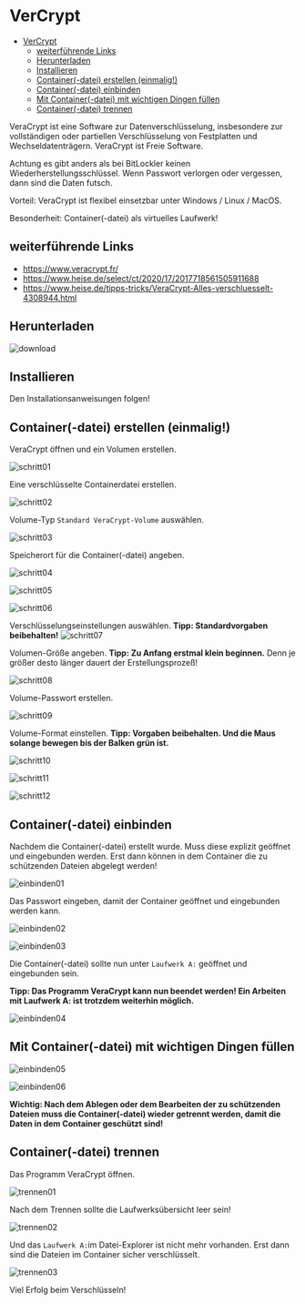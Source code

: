 # VerCrypt

- [VerCrypt](#vercrypt)
  - [weiterführende Links](#weiterführende-links)
  - [Herunterladen](#herunterladen)
  - [Installieren](#installieren)
  - [Container(-datei) erstellen (einmalig!)](#container-datei-erstellen-einmalig)
  - [Container(-datei) einbinden](#container-datei-einbinden)
  - [Mit Container(-datei) mit wichtigen Dingen füllen](#mit-container-datei-mit-wichtigen-dingen-füllen)
  - [Container(-datei) trennen](#container-datei-trennen)

VeraCrypt ist eine Software zur Datenverschlüsselung, insbesondere zur
vollständigen oder partiellen Verschlüsselung von Festplatten und
Wechseldatenträgern. VeraCrypt ist Freie Software.

Achtung es gibt anders als bei BitLockler keinen Wiederherstellungsschlüssel.
Wenn Passwort verlorgen oder vergessen, dann sind die Daten futsch.

Vorteil: VeraCrypt ist flexibel einsetzbar unter Windows / Linux / MacOS.

Besonderheit: Container(-datei) als virtuelles Laufwerk!


## weiterführende Links
- https://www.veracrypt.fr/
- https://www.heise.de/select/ct/2020/17/2017718561505911688
- https://www.heise.de/tipps-tricks/VeraCrypt-Alles-verschluesselt-4308944.html

## Herunterladen

![download](img/download.png)

## Installieren

Den Installationsanweisungen folgen!

## Container(-datei) erstellen (einmalig!)

VeraCrypt öffnen und ein Volumen erstellen.

![schritt01](img/schritt01.png)

Eine verschlüsselte Containerdatei erstellen.

![schritt02](img/schritt02.png)

Volume-Typ `Standard VeraCrypt-Volume` auswählen.

![schritt03](img/schritt03.png)

Speicherort für die Container(-datei) angeben.

![schritt04](img/schritt04.png)

![schritt05](img/schritt05.png)

![schritt06](img/schritt06.png)

Verschlüsselungseinstellungen auswählen. **Tipp: Standardvorgaben beibehalten!**
![schritt07](img/schritt07.png)

Volumen-Größe angeben. **Tipp: Zu Anfang erstmal klein beginnen.** Denn je größer desto länger dauert der Erstellungsprozeß!

![schritt08](img/schritt08.png)

Volume-Passwort erstellen.

![schritt09](img/schritt09.png)

Volume-Format einstellen. **Tipp: Vorgaben beibehalten. Und die Maus solange bewegen bis der Balken grün ist.**

![schritt10](img/schritt10.png)

![schritt11](img/schritt11.png)

![schritt12](img/schritt12.png)


## Container(-datei) einbinden

Nachdem die Container(-datei) erstellt wurde. Muss diese explizit geöffnet und eingebunden werden. Erst dann können in dem Container die zu schützenden Dateien abgelegt werden!

![einbinden01](img/einbinden01.png)

Das Passwort eingeben, damit der Container geöffnet und eingebunden werden kann.

![einbinden02](img/einbinden02.png)

![einbinden03](img/einbinden03.png)

Die Container(-datei) sollte nun unter `Laufwerk A:` geöffnet und eingebunden sein.

**Tipp: Das Programm VeraCrypt kann nun beendet werden! Ein Arbeiten mit Laufwerk A: ist trotzdem weiterhin möglich.**

![einbinden04](img/einbinden04.png)

## Mit Container(-datei) mit wichtigen Dingen füllen

![einbinden05](img/einbinden05.png)

![einbinden06](img/einbinden06.png)

**Wichtig: Nach dem Ablegen oder dem Bearbeiten der zu schützenden Dateien muss die Container(-datei) wieder getrennt werden, damit die Daten in dem Container geschützt sind!** 

## Container(-datei) trennen

Das Programm VeraCrypt öffnen.

![trennen01](img/trennen01.png)

Nach dem Trennen sollte die Laufwerksübersicht leer sein!

![trennen02](img/trennen02.png)

Und das `Laufwerk A:`im Datei-Explorer ist nicht mehr vorhanden. Erst dann sind die Dateien im Container sicher verschlüsselt.

![trennen03](img/trennen03.png)

Viel Erfolg beim Verschlüsseln!